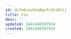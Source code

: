 ```yaml
---
id: dv7e6cev6tm0gofx3ts6ttj
title: Csv
desc: ''
updated: 1641440587934
created: 1641440587934
---
```



